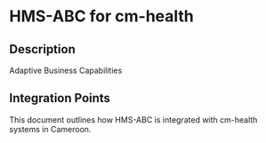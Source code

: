 # HMS-ABC for cm-health

## Description

Adaptive Business Capabilities

## Integration Points

This document outlines how HMS-ABC is integrated with cm-health systems in Cameroon.
